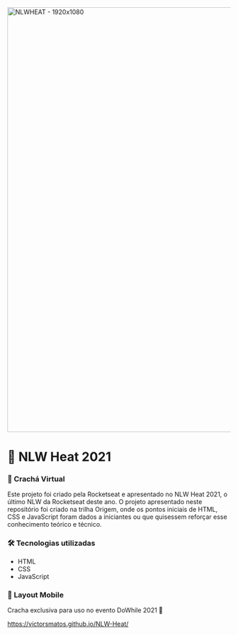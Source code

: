 
<img width="960" alt="NLWHEAT - 1920x1080" src="https://user-images.githubusercontent.com/62467673/138609866-5303e553-d400-42da-aa21-e088e77ac7a3.png">

<h1> 🚀 NLW Heat 2021 </h1>

### 📛 Crachá Virtual 



Este projeto foi criado pela Rocketseat e apresentado no NLW Heat 2021, o último NLW da Rocketseat deste ano. O projeto apresentado neste repositório foi criado na trilha Origem, onde os pontos iniciais de HTML, CSS e JavaScript foram dados a iniciantes ou que quisessem reforçar esse conhecimento teórico e técnico.

### 🛠️ Tecnologias utilizadas
+ HTML
+ CSS
+ JavaScript

### 📐 Layout Mobile
Cracha exclusiva para uso no evento DoWhile 2021 🚀

https://victorsmatos.github.io/NLW-Heat/
